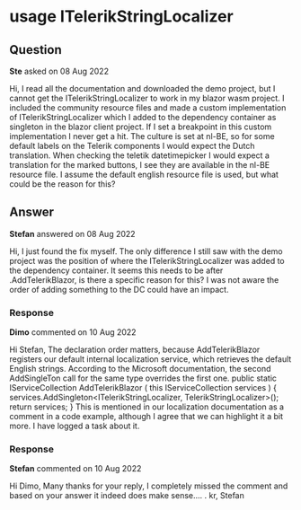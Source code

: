# usage ITelerikStringLocalizer

## Question

**Ste** asked on 08 Aug 2022

Hi, I read all the documentation and downloaded the demo project, but I cannot get the ITelerikStringLocalizer to work in my blazor wasm project. I included the community resource files and made a custom implementation of ITelerikStringLocalizer which I added to the dependency container as singleton in the blazor client project. If I set a breakpoint in this custom implementation I never get a hit. The culture is set at nl-BE, so for some default labels on the Telerik components I would expect the Dutch translation. When checking the teletik datetimepicker I would expect a translation for the marked buttons, I see they are available in the nl-BE resource file. I assume the default english resource file is used, but what could be the reason for this?

## Answer

**Stefan** answered on 08 Aug 2022

Hi, I just found the fix myself. The only difference I still saw with the demo project was the position of where the ITelerikStringLocalizer was added to the dependency container. It seems this needs to be after .AddTelerikBlazor, is there a specific reason for this? I was not aware the order of adding something to the DC could have an impact.

### Response

**Dimo** commented on 10 Aug 2022

Hi Stefan, The declaration order matters, because AddTelerikBlazor registers our default internal localization service, which retrieves the default English strings. According to the Microsoft documentation, the second AddSingleTon call for the same type overrides the first one. public static IServiceCollection AddTelerikBlazor ( this IServiceCollection services ) {
services.AddSingleton<ITelerikStringLocalizer, TelerikStringLocalizer>(); return services;
} This is mentioned in our localization documentation as a comment in a code example, although I agree that we can highlight it a bit more. I have logged a task about it.

### Response

**Stefan** commented on 10 Aug 2022

Hi Dimo, Many thanks for your reply, I completely missed the comment and based on your answer it indeed does make sense.... . kr, Stefan
